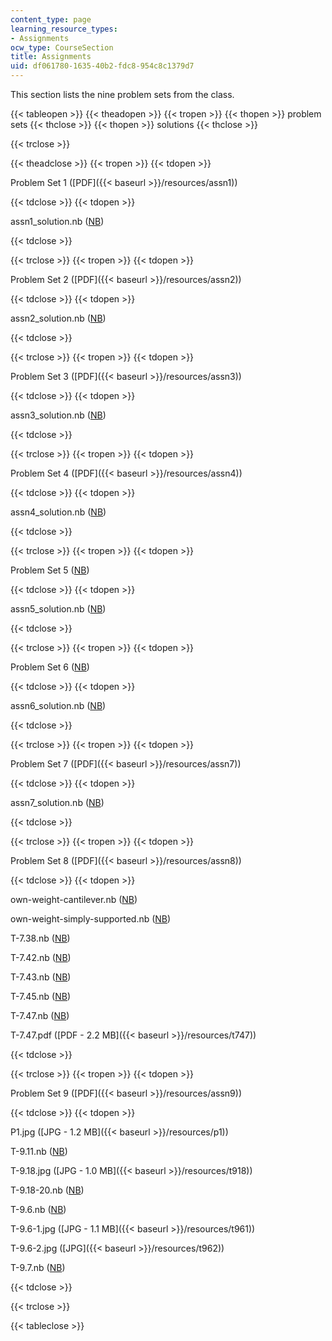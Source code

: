 ```yaml
---
content_type: page
learning_resource_types:
- Assignments
ocw_type: CourseSection
title: Assignments
uid: df061780-1635-40b2-fdc8-954c8c1379d7
---
```


This section lists the nine problem sets from the class.

{{< tableopen >}}
{{< theadopen >}}
{{< tropen >}}
{{< thopen >}}
problem sets
{{< thclose >}}
{{< thopen >}}
solutions
{{< thclose >}}

{{< trclose >}}

{{< theadclose >}}
{{< tropen >}}
{{< tdopen >}}


Problem Set 1 ([PDF]({{< baseurl >}}/resources/assn1))


{{< tdclose >}}
{{< tdopen >}}


assn1\_solution.nb ([NB](/courses/aeronautics-and-astronautics/16-21-techniques-for-structural-analysis-and-design-spring-2005/assignments/assn1_solution.nb))


{{< tdclose >}}

{{< trclose >}}
{{< tropen >}}
{{< tdopen >}}


Problem Set 2 ([PDF]({{< baseurl >}}/resources/assn2))


{{< tdclose >}}
{{< tdopen >}}


assn2\_solution.nb ([NB](/courses/aeronautics-and-astronautics/16-21-techniques-for-structural-analysis-and-design-spring-2005/assignments/assn2_solution.nb))


{{< tdclose >}}

{{< trclose >}}
{{< tropen >}}
{{< tdopen >}}


Problem Set 3 ([PDF]({{< baseurl >}}/resources/assn3))


{{< tdclose >}}
{{< tdopen >}}


assn3\_solution.nb ([NB](/courses/aeronautics-and-astronautics/16-21-techniques-for-structural-analysis-and-design-spring-2005/assignments/assn3_solution.nb))


{{< tdclose >}}

{{< trclose >}}
{{< tropen >}}
{{< tdopen >}}


Problem Set 4 ([PDF]({{< baseurl >}}/resources/assn4))


{{< tdclose >}}
{{< tdopen >}}


assn4\_solution.nb ([NB](/courses/aeronautics-and-astronautics/16-21-techniques-for-structural-analysis-and-design-spring-2005/assignments/assn4_solution.nb))


{{< tdclose >}}

{{< trclose >}}
{{< tropen >}}
{{< tdopen >}}


Problem Set 5 ([NB](/courses/aeronautics-and-astronautics/16-21-techniques-for-structural-analysis-and-design-spring-2005/assignments/assn5.nb))


{{< tdclose >}}
{{< tdopen >}}


assn5\_solution.nb ([NB](/courses/aeronautics-and-astronautics/16-21-techniques-for-structural-analysis-and-design-spring-2005/assignments/assn5_solution.nb))


{{< tdclose >}}

{{< trclose >}}
{{< tropen >}}
{{< tdopen >}}


Problem Set 6 ([NB](/courses/aeronautics-and-astronautics/16-21-techniques-for-structural-analysis-and-design-spring-2005/assignments/assn6.nb))


{{< tdclose >}}
{{< tdopen >}}


assn6\_solution.nb ([NB](/courses/aeronautics-and-astronautics/16-21-techniques-for-structural-analysis-and-design-spring-2005/assignments/assn6_solution.nb))


{{< tdclose >}}

{{< trclose >}}
{{< tropen >}}
{{< tdopen >}}


Problem Set 7 ([PDF]({{< baseurl >}}/resources/assn7))


{{< tdclose >}}
{{< tdopen >}}


assn7\_solution.nb ([NB](/courses/aeronautics-and-astronautics/16-21-techniques-for-structural-analysis-and-design-spring-2005/assignments/assn7_solution.nb))


{{< tdclose >}}

{{< trclose >}}
{{< tropen >}}
{{< tdopen >}}


Problem Set 8 ([PDF]({{< baseurl >}}/resources/assn8))


{{< tdclose >}}
{{< tdopen >}}


own-weight-cantilever.nb ([NB](/courses/aeronautics-and-astronautics/16-21-techniques-for-structural-analysis-and-design-spring-2005/assignments/ownweightcantilever.nb))

own-weight-simply-supported.nb ([NB](/courses/aeronautics-and-astronautics/16-21-techniques-for-structural-analysis-and-design-spring-2005/assignments/ownweightsimplysupported.nb))

T-7.38.nb ([NB](/courses/aeronautics-and-astronautics/16-21-techniques-for-structural-analysis-and-design-spring-2005/assignments/T738.nb))

T-7.42.nb ([NB](/courses/aeronautics-and-astronautics/16-21-techniques-for-structural-analysis-and-design-spring-2005/assignments/T742.nb))

T-7.43.nb ([NB](/courses/aeronautics-and-astronautics/16-21-techniques-for-structural-analysis-and-design-spring-2005/assignments/T743.nb))

T-7.45.nb ([NB](/courses/aeronautics-and-astronautics/16-21-techniques-for-structural-analysis-and-design-spring-2005/assignments/T745.nb))

T-7.47.nb ([NB](/courses/aeronautics-and-astronautics/16-21-techniques-for-structural-analysis-and-design-spring-2005/assignments/T747.nb))

T-7.47.pdf ([PDF - 2.2 MB]({{< baseurl >}}/resources/t747))


{{< tdclose >}}

{{< trclose >}}
{{< tropen >}}
{{< tdopen >}}


Problem Set 9 ([PDF]({{< baseurl >}}/resources/assn9))


{{< tdclose >}}
{{< tdopen >}}


P1.jpg ([JPG - 1.2 MB]({{< baseurl >}}/resources/p1))

T-9.11.nb ([NB](/courses/aeronautics-and-astronautics/16-21-techniques-for-structural-analysis-and-design-spring-2005/assignments/T911.nb))

T-9.18.jpg ([JPG - 1.0 MB]({{< baseurl >}}/resources/t918))

T-9.18-20.nb ([NB](/courses/aeronautics-and-astronautics/16-21-techniques-for-structural-analysis-and-design-spring-2005/assignments/T91820.nb))

T-9.6.nb ([NB](/courses/aeronautics-and-astronautics/16-21-techniques-for-structural-analysis-and-design-spring-2005/assignments/T96.nb))

T-9.6-1.jpg ([JPG - 1.1 MB]({{< baseurl >}}/resources/t961))

T-9.6-2.jpg ([JPG]({{< baseurl >}}/resources/t962))

T-9.7.nb ([NB](/courses/aeronautics-and-astronautics/16-21-techniques-for-structural-analysis-and-design-spring-2005/assignments/T97.nb))


{{< tdclose >}}

{{< trclose >}}

{{< tableclose >}}